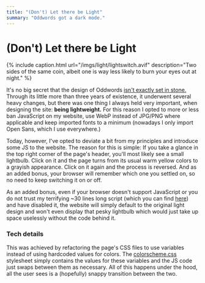 ```yaml
---
title: "(Don't) Let there be Light"
summary: "Oddwords got a dark mode."
---
```


# (Don't) Let there be Light

{% include caption.html url="/imgs/light/lightswitch.avif" description="Two sides of the same coin, albeit one is way less likely to burn your eyes out at night." %}

It's no big secret that the design of Oddwords [isn't exactly set in stone.](/oddwords_history)
Through its little more than three years of existence, it underwent several heavy changes, but there
was one thing I always held very important, when designing the site: **being lightweight.** For this
reason I opted to more or less ban JavaScript on my website, use WebP instead of JPG/PNG where
applicable and keep imported fonts to a minimum (nowadays I only import Open Sans, which I use
everywhere.)

Today, however, I've opted to deviate a bit from my principles and introduce some JS to the website.
The reason for this is simple: If you take a glance in the top right corner of the page's header,
you'll most likely see a small lightbulb. Click on it and the page turns from its usual warm yellow
colors to a grayish appearance. Click on it again and the process is reversed. And as an added
bonus, your browser will remember which one you settled on, so no need to keep switching it on or
off.

As an added bonus, even if your browser doesn't support JavaScript or you do not trust my
terrifying ~30 lines long script (which you can find [here](/assets/js/lightswitch.js)) and have
disabled it, the website will simply default to the original light design and won't even display
that pesky lightbulb which would just take up space uselessly without the code behind it.

### Tech details

This was achieved by refactoring the page's CSS files to use variables instead of using hardcoded
values for colors. The [colorscheme.css](/css/colorscheme.css) stylesheet simply contains the
values for these variables and the JS code just swaps between them as necessary. All of this
happens under the hood, all the user sees is a (hopefully) snappy transition between the two.
